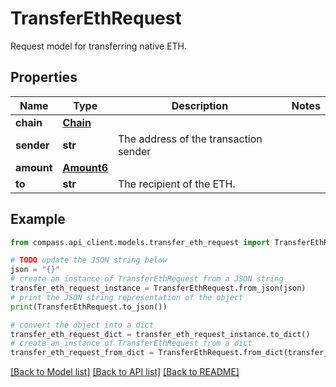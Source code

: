 # TransferEthRequest

Request model for transferring native ETH.

## Properties

Name | Type | Description | Notes
------------ | ------------- | ------------- | -------------
**chain** | [**Chain**](Chain.md) |  | 
**sender** | **str** | The address of the transaction sender | 
**amount** | [**Amount6**](Amount6.md) |  | 
**to** | **str** | The recipient of the ETH. | 

## Example

```python
from compass.api_client.models.transfer_eth_request import TransferEthRequest

# TODO update the JSON string below
json = "{}"
# create an instance of TransferEthRequest from a JSON string
transfer_eth_request_instance = TransferEthRequest.from_json(json)
# print the JSON string representation of the object
print(TransferEthRequest.to_json())

# convert the object into a dict
transfer_eth_request_dict = transfer_eth_request_instance.to_dict()
# create an instance of TransferEthRequest from a dict
transfer_eth_request_from_dict = TransferEthRequest.from_dict(transfer_eth_request_dict)
```
[[Back to Model list]](../README.md#documentation-for-models) [[Back to API list]](../README.md#documentation-for-api-endpoints) [[Back to README]](../README.md)


